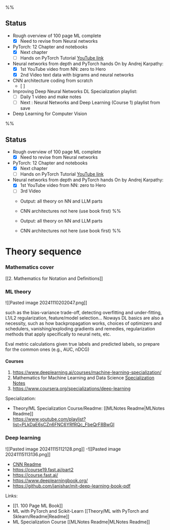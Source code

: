 %%
## Status 

- Rough overview of 100 page ML complete
	- [x] Need to revise from Neural networks
- PyTorch: 12 Chapter and notebooks
	- [x] Next chapter  
	- [ ] Hands on PyTorch Tutorial [YouTube link](https://www.youtube.com/playlist?list=PLXsFtK46HZxWKgwYZzh_c2MmGxIDnRGUT)
- Neural networks from depth and PyTorch hands On by Andrej Karpathy:
	- [x] 1st YouTube video from NN: zero to Hero 
	- [x] 2nd Video text data with bigrams and neural networks
- CNN architecture coding from scratch
	- [ ] 
- Improving Deep Neural Networks DL Specialization playlist:
	- [ ] Daily 1 video and make notes
	- [ ] Next : Neural Networks and Deep Learning (Course 1) playlist from save
- Deep Learning for Computer Vision


%%
## Status 

- Rough overview of 100 page ML complete
	- [x] Need to revise from Neural networks
- PyTorch: 12 Chapter and notebooks
	- [x] Next chapter  
	- [ ] Hands on PyTorch Tutorial [YouTube link](https://www.youtube.com/playlist?list=PLXsFtK46HZxWKgwYZzh_c2MmGxIDnRGUT)
- Neural networks from depth and PyTorch hands On by Andrej Karpathy:
	- [x] 1st YouTube video from NN: zero to Hero 
	- [ ] 3rd Video
	
	- Output: all theory on NN and LLM parts
	- CNN architectures not here (use book first)
%%

	- Output: all theory on NN and LLM parts
	- CNN architectures not here (use book first)
%%

# Theory sequence

### Mathematics cover 

[[2. Mathematics for Notation and Definitions]]

### ML theory 

![[Pasted image 20241110202047.png]]

 such as the bias-variance trade-off, 
 detecting overfitting and under-fitting, 
 L1/L2 regularization, 
 feature/model selection… 
 Noways DL basics are also a necessity, such as how backpropagation works, 
 choices of optimizers and schedulers, 
 vanishing/exploding gradients and remedies, 
 regularization methods that apply specifically to neural nets, etc. 
 
 Eval metric calculations given true labels and 
 predicted labels, 
 so prepare for the common ones (e.g., AUC, nDCG)

#### Courses
1. https://www.deeplearning.ai/courses/machine-learning-specialization/
2. Mathematics for Machine Learning and Data Science [Specialization](https://www.coursera.org/specializations/mathematics-for-machine-learning-and-data-science) [Notes](https://github.com/greyhatguy007/Mathematics-for-Machine-Learning-and-Data-Science-Specialization-Coursera)
3. https://www.coursera.org/specializations/deep-learning

Specialization: 
- Theory/ML Specialization Course/Readme: [[MLNotes Readme|MLNotes Readme]]
- https://www.youtube.com/playlist?list=PLkDaE6sCZn6FNC6YRfRQc_FbeQrF8BwGI
### Deep learning
![[Pasted image 20241115112128.png]]
-![[Pasted image 20241115113136.png]]

- [CNN Readme](CNN%20Readme.md)
- https://course19.fast.ai/part2
- https://course.fast.ai/
- https://www.deeplearningbook.org/
- https://github.com/janishar/mit-deep-learning-book-pdf

Links:
- [[1. 100 Page ML Book]]
- ML with PyTorch and Scikit-Learn [[Theory/ML with PyTorch and Sklearn/Readme|Readme]]  
- ML Specialization Course [[MLNotes Readme|MLNotes Readme]]
